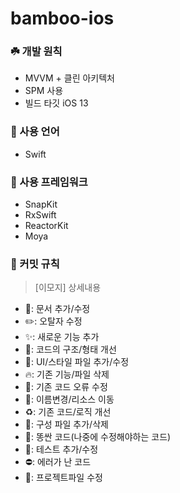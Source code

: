 # bamboo-ios

### ☘️ 개발 원칙
- MVVM + 클린 아키텍처
- SPM 사용
- 빌드 타깃 iOS 13

### 🌿 사용 언어
- Swift

### 🌱 사용 프레임워크
- SnapKit
- RxSwift
- ReactorKit
- Moya

### 🍃 커밋 규칙
>[이모지] 상세내용

- 📝: 문서 추가/수정
- ✏️: 오탈자 수정
- ✨: 새로운 기능 추가
- 🎨: 코드의 구조/형태 개선
- 💄: UI/스타일 파일 추가/수정
- 🔥: 기존 기능/파일 삭제
- 🐛: 기존 코드 오류 수정
- 🚚: 이름변경/리소스 이동
- ♻️: 기존 코드/로직 개선
- 🔧: 구성 파일 추가/삭제
- 💩: 똥싼 코드(나중에 수정해야하는 코드)
- 🧪: 테스트 추가/수정
- ⛔️: 에러가 난 코드
- 📁: 프로젝트파일 수정
